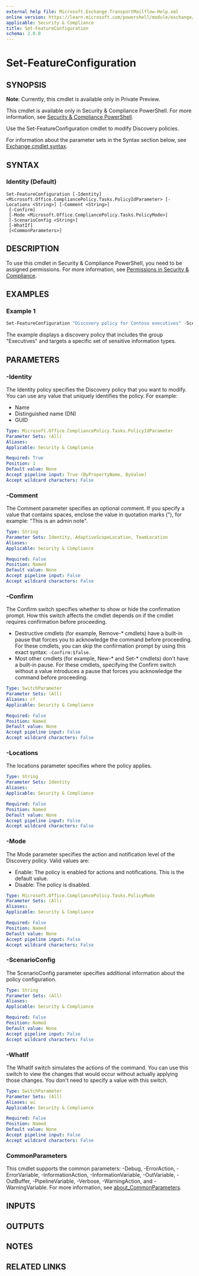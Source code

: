 ```yaml
---
external help file: Microsoft.Exchange.TransportMailflow-Help.xml
online version: https://learn.microsoft.com/powershell/module/exchange/set-featureconfiguration
applicable: Security & Compliance
title: Set-FeatureConfiguration
schema: 2.0.0
---
```


# Set-FeatureConfiguration

## SYNOPSIS
**Note**: Currently, this cmdlet is available only in Private Preview.

This cmdlet is available only in Security & Compliance PowerShell. For more information, see [Security & Compliance PowerShell](https://learn.microsoft.com/powershell/exchange/scc-powershell).

Use the Set-FeatureConfiguration cmdlet to modify Discovery policies.

For information about the parameter sets in the Syntax section below, see [Exchange cmdlet syntax](https://learn.microsoft.com/powershell/exchange/exchange-cmdlet-syntax).

## SYNTAX

### Identity (Default)
```
Set-FeatureConfiguration [-Identity] <Microsoft.Office.CompliancePolicy.Tasks.PolicyIdParameter> [-Locations <String>] [-Comment <String>]
 [-Confirm]
 [-Mode <Microsoft.Office.CompliancePolicy.Tasks.PolicyMode>]
 [-ScenarioConfig <String>]
 [-WhatIf]
 [<CommonParameters>]
```

## DESCRIPTION
To use this cmdlet in Security & Compliance PowerShell, you need to be assigned permissions. For more information, see [Permissions in Security & Compliance](https://go.microsoft.com/fwlink/p/?LinkId=511920).

## EXAMPLES

### Example 1
```powershell
Set-FeatureConfiguration "Discovery policy for Contoso executives" -ScenarioConfig '{"Activities": ["UploadText", "UploadFile"], "EnforcementPlanes": ["Browser"], "SensitiveTypeIds": ["a44669fe-0d48-453d-a9b1-2cc83f2cba77","50842eb7-edc8-4019-85dd-5a5c1f2bb085"]}' -Locations '[{"Workload": "Applications","Location": "51622","AddInclusions": [{"Type": "Group","Identity": "executives@contoso.com"}]},{"Workload": "Applications","Location": "51399","AddInclusions": [{"Type": "Group","Identity": "executives@contoso.com"}]},{"Workload": "Applications","Location": "51279","AddInclusions": [{"Type": "Group","Identity": "executives@contoso.com"}]}]'
```

The example displays a discovery policy that includes the group "Executives" and targets a specific set of sensitive information types.

## PARAMETERS

### -Identity
The Identity policy specifies the Discovery policy that you want to modify. You can use any value that uniquely identifies the policy. For example:

- Name
- Distinguished name (DN)
- GUID

```yaml
Type: Microsoft.Office.CompliancePolicy.Tasks.PolicyIdParameter
Parameter Sets: (All)
Aliases:
Applicable: Security & Compliance

Required: True
Position: 1
Default value: None
Accept pipeline input: True (ByPropertyName, ByValue)
Accept wildcard characters: False
```

### -Comment
The Comment parameter specifies an optional comment. If you specify a value that contains spaces, enclose the value in quotation marks ("), for example: "This is an admin note".

```yaml
Type: String
Parameter Sets: Identity, AdaptiveScopeLocation, TeamLocation
Aliases:
Applicable: Security & Compliance

Required: False
Position: Named
Default value: None
Accept pipeline input: False
Accept wildcard characters: False
```

### -Confirm
The Confirm switch specifies whether to show or hide the confirmation prompt. How this switch affects the cmdlet depends on if the cmdlet requires confirmation before proceeding.

- Destructive cmdlets (for example, Remove-\* cmdlets) have a built-in pause that forces you to acknowledge the command before proceeding. For these cmdlets, you can skip the confirmation prompt by using this exact syntax: `-Confirm:$false`.
- Most other cmdlets (for example, New-\* and Set-\* cmdlets) don't have a built-in pause. For these cmdlets, specifying the Confirm switch without a value introduces a pause that forces you acknowledge the command before proceeding.

```yaml
Type: SwitchParameter
Parameter Sets: (All)
Aliases: cf
Applicable: Security & Compliance

Required: False
Position: Named
Default value: None
Accept pipeline input: False
Accept wildcard characters: False
```

### -Locations
The locations parameter specifies where the policy applies.

```yaml
Type: String
Parameter Sets: Identity
Aliases:
Applicable: Security & Compliance

Required: False
Position: Named
Default value: None
Accept pipeline input: False
Accept wildcard characters: False
```

### -Mode
The Mode parameter specifies the action and notification level of the Discovery policy. Valid values are:

- Enable: The policy is enabled for actions and notifications. This is the default value.
- Disable: The policy is disabled.

```yaml
Type: Microsoft.Office.CompliancePolicy.Tasks.PolicyMode
Parameter Sets: (All)
Aliases:
Applicable: Security & Compliance

Required: False
Position: Named
Default value: None
Accept pipeline input: False
Accept wildcard characters: False
```

### -ScenarioConfig
The ScenarioConfig parameter specifies additional information about the policy configuration.

```yaml
Type: String
Parameter Sets: (All)
Aliases:
Applicable: Security & Compliance

Required: False
Position: Named
Default value: None
Accept pipeline input: False
Accept wildcard characters: False
```

### -WhatIf
The WhatIf switch simulates the actions of the command. You can use this switch to view the changes that would occur without actually applying those changes. You don't need to specify a value with this switch.

```yaml
Type: SwitchParameter
Parameter Sets: (All)
Aliases: wi
Applicable: Security & Compliance

Required: False
Position: Named
Default value: None
Accept pipeline input: False
Accept wildcard characters: False
```

### CommonParameters
This cmdlet supports the common parameters: -Debug, -ErrorAction, -ErrorVariable, -InformationAction, -InformationVariable, -OutVariable, -OutBuffer, -PipelineVariable, -Verbose, -WarningAction, and -WarningVariable. For more information, see [about_CommonParameters](https://go.microsoft.com/fwlink/p/?LinkID=113216).

## INPUTS

## OUTPUTS

## NOTES

## RELATED LINKS
